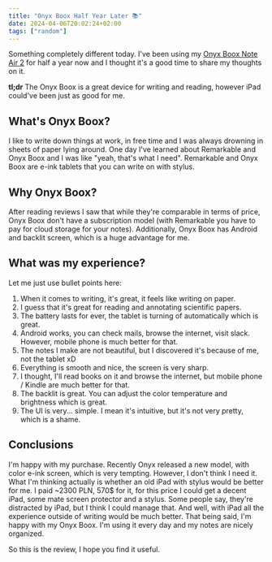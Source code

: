 ```yaml
---
title: "Onyx Boox Half Year Later 📚"
date: 2024-04-06T20:02:24+02:00
tags: ["random"]
---
```


Something completely different today. I've been using my [Onyx Boox Note Air 2](https://onyxboox.com/boox_noteair2plus) for half a year now and I thought it's a good time to share my thoughts on it.

<!--more-->

**tl;dr** The Onyx Boox is a great device for writing and reading, however iPad could've been just as good for me.

## What's Onyx Boox?

I like to write down things at work, in free time and I was always drowning in sheets of paper lying around.
One day I've learned about Remarkable and Onyx Boox and I was like "yeah, that's what I need".
Remarkable and Onyx Boox are e-ink tablets that you can write on with stylus.

## Why Onyx Boox?

After reading reviews I saw that while they're comparable in terms of price, Onyx Boox don't have a subscription model (with Remarkable you have to pay for cloud storage for your notes).
Additionally, Onyx Boox has Android and backlit screen, which is a huge advantage for me.

## What was my experience?

Let me just use bullet points here:

1. When it comes to writing, it's great, it feels like writing on paper.
2. I guess that it's great for reading and annotating scientific papers.
3. The battery lasts for ever, the tablet is turning of automatically which is great.
4. Android works, you can check mails, browse the internet, visit slack. However, mobile phone is much better for that.
5. The notes I make are not beautiful, but I discovered it's because of me, not the tablet xD
6. Everything is smooth and nice, the screen is very sharp.
7. I thought, I'll read books on it and browse the internet, but mobile phone / Kindle are much better for that.
8. The backlit is great. You can adjust the color temperature and brightness which is great.
9. The UI is very... simple. I mean it's intuitive, but it's not very pretty, which is a shame.

## Conclusions

I'm happy with my purchase. Recently Onyx released a new model, with color e-ink screen, which is very tempting. However, I don't think I need it.
What I'm thinking actually is whether an old iPad with stylus would be better for me.
I paid ~2300 PLN, 570$ for it, for this price I could get a decent iPad, some mate screen protector and a stylus.
Some people say, they're distracted by iPad, but I think I could manage that.
And well, with iPad all the experience outside of writing would be much better.
That being said, I'm happy with my Onyx Boox. I'm using it every day and my notes are nicely organized.

So this is the review, I hope you find it useful.